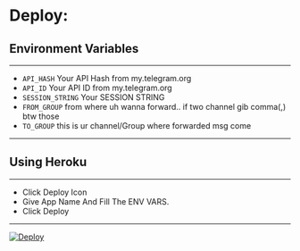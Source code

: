 # Deploy:
## Environment Variables
---
- `API_HASH` Your API Hash from my.telegram.org
- `API_ID` Your API ID from my.telegram.org
- `SESSION_STRING` Your SESSION STRING
- `FROM_GROUP` from where uh wanna forward.. if two channel gib comma(,) btw those
- `TO_GROUP` this is ur channel/Group where forwarded msg come
---

## Using Heroku
---
- Click Deploy Icon
- Give App Name And Fill The ENV VARS.
- Click Deploy
---
[![Deploy](https://www.herokucdn.com/deploy/button.svg)](https://heroku.com/deploy?template=https://github.com/ArpitaX/forward_ub)
